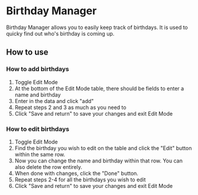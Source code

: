# Birthday Manager
Birthday Manager allows you to easily keep track of birthdays. It is used to quicky find out who's birthday is coming up.

## How to use
### How to add birthdays
1. Toggle Edit Mode
2. At the bottom of the Edit Mode table, there should be fields to enter a name and birthday
3. Enter in the data and click "add"
4. Repeat steps 2 and 3 as much as you need to
5. Click "Save and return" to save your changes and exit Edit Mode
### How to edit birthdays
1. Toggle Edit Mode
2. Find the birthday you wish to edit on the table and click the "Edit" button within the same row.
3. Now you can change the name and birthday within that row. You can also delete the row entirely.
4. When done with changes, click the "Done" button.
5. Repeat steps 2-4 for all the birthdays you wish to edit
6. Click "Save and return" to save your changes and exit Edit Mode